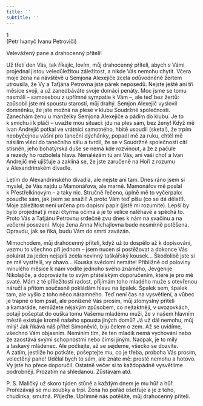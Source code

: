 ```yaml
---
title: ''
subtitle: ''
---
```


1  
(Petr Ivanyč Ivanu Petroviči)

Velevážený pane a drahocenný příteli!

Už třetí den Vás, tak říkajíc, lovím, můj drahocenný příteli, abych s Vámi projednal jistou veledůležitou záležitost, a nikde Vás nemohu chytit. Včera moje žena na návštěvě u Semjona Alexejiče zcela odůvodněně žertem utrousila, že Vy a Taťjána Petrovna jste párek neposedů. Nejste ještě ani tři měsíce svoji, a už zanedbáváte svoje domácí penáty. Moc jsme se tomu nasmáli – samosebou z upřímné sympatie k Vám –, ale teď bez žertů: způsobil jste mi spoustu starostí, můj drahý. Semjon Alexejič vyslovil domněnku, že jste možná na plese v klubu Soudržné společnosti. Zanechám ženu u manželky Semjona Alexejiče a pádím do klubu. Je to k smíchu i k pláči – uvažte mou situaci: jdu na ples sám, bez ženy! Když mě Ivan Andrejič potkal ve vrátnici samotného, hbitě usoudil (sketa!), že trpím neobyčejnou vášní pro taneční dýchánky, popadl mě za ruku, chtěl mě násilím vléci do tanečního sálu a tvrdil, že se v Soudržné společnosti cítí stísněn, jeho bohatýrská duše se nemá kde rozvinout, a že z pačule a rezedy ho rozbolela hlava. Nenalézám tu ani Vás, ani vaši choť a Ivan Andrejič mě ujišťuje a zaklíná se, že jste zaručeně na Hoři z rozumu v Alexandrinském divadle.

Letím do Alexandrinského divadla, ale nejste ani tam. Dnes ráno jsem si myslel, že Vás najdu u Mamonářova, ale marně. Mamonářov mě poslal k Přestřelkinovým – a taky nic. Stručně řečeno, úplně mě to vyčerpalo: posuďte sám, jak jsem se snažil! A proto Vám teď píšu (co se dá dělat!). Moje záležitost není určena pro dopisní papír (jistě mi rozumíte). Lepší by bylo projednat ji mezi čtyřma očima a je to velice naléhavé a spěchá to. Proto Vás a Taťjánu Petrovnu srdečně zvu dnes k nám na svačinu a na večerní posezení. Moje žena Anna Michajlovna bude nesmírně potěšena. Opravdu, jak se říká, budu Vám do smrti zavázán.

Mimochodem, můj drahocenný příteli, když už to dospělo až k dopisování, vezmu to všechno při jednom – jsem nucen si postěžovat a dokonce Vás pokárat za jeden nejspíš zcela nevinný taškářský kousek… Škodolibě jste si ze mě vystřelil, vy ohavo… Kouska svědomí nemáte! Přibližně od poloviny minulého měsíce k nám vodíte jednoho svého známého, Jevgenije Nikolajiče, a doprovázíte to svým přátelským doporučením, které je pro mě svaté. Mám z té příležitosti radost, přijímám toho mladého muže s otevřenou náručí a přitom současně pokládám hlavu na špalek. Špalek sem, špalek tam, ale vyšlo z toho něco náramného. Teď není čas na vysvětlení, a vůbec je trapné o tom psát, ale poníženě Vás prosím, můj zlomyslný příteli a kamaráde, nemůžete nějakým způsobem, co nejtaktněji, v uvozovkách, potají pošeptat do ouška tomu Vašemu mladému muži, že v našem hlavním městě existuje kromě našeho spousta jiných domů? Já už dál nemohu, můj milý! Jak říkává náš přítel Simoněvič, biju čelem o zem. Až se uvidíme, všechno Vám objasním. Nemíním tím, že ten mladík nemá vychování nebo že zaostává svými schopnostmi nebo čímsi jiným. Naopak, je to milý a laskavý mládenec. Ale počkejte, až se sejdeme, všecko se dozvíte. A zatím, jestliže ho potkáte, pošeptejte mu, co je třeba, proboha Vás prosím, velectěný pane! Udělal bych to sám, ale znáte mě: prostě nemohu a hotovo. Vy jste ho přece doporučil. Ostatně večer si to každopádně vysvětlíme podrobněji. Prozatím na shledanou. Zůstávám atd.

P. S. Maličký už skoro týden stůně a každým dnem je mu hůř a hůř. Prořezávají se mu zoubky a trpí. Žena ho pořád ošetřuje a je z toho, chudinka, smutná. Přijeďte. Upřímně nás potěšíte, můj drahocenný příteli.
